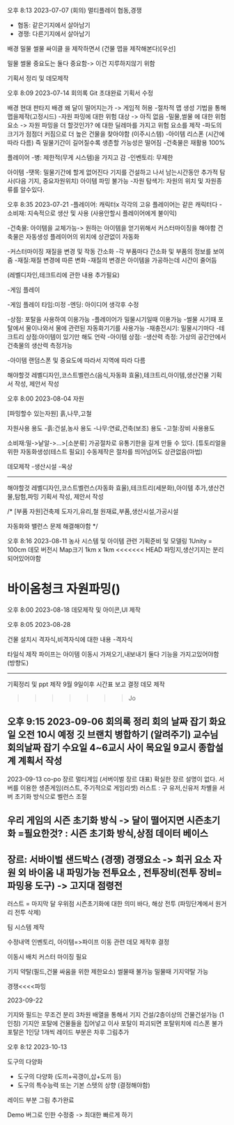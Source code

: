 오후 8:13 2023-07-07 (회의)
멀티플레이
협동,경쟁 
- 협동: 같은기지에서 살아남기
- 경쟁: 다른기지에서 살아남기


배경
밀물 썰물 싸이클 을 제작하면서 (건물 맵을 제작해본다)[우선]

밀물 썰물 중요도는 둘다 중요함-> 이건 지루하지않기 위함

기획서 정리 및 데모제작

오후 8:09 2023-07-14 회의록
Git 초대완료
기획서 수정

배경
현대 판타지 배경
왜 달이 떨어지는가 -> 게임적 허용
-절차적 맵 생성 기법을 통해 맵을제작(고정시드)
-자원 파밍에 대한 위험 대상 -> 아직 없음
-밀물,썰물 에 대한 위험요소 -> 자원 파밍을 더 할것인가? 에 대한 딜레마를 가지고 위험 요소를 제작
-파도의 크기가 점점더 커짐으로 더 높은 건물을 찾아야함 (이주시스템)
-아이템 리스폰 (시간에 따라 다름)
즉 밀물기간이 길어질수록 생존할 가능성은 떨어짐
-건축물은 재활용 100%

플레이어
-병: 제한적(무게 시스템)을 가지고 감
-인벤토리: 무제한

아이템
-땟목: 밀물기간에 할게 없어진다  기지를 건설하고 나서 남는시간동안 추가적 탐사(다음 기지, 중요자원위치) 아이템 파밍 불가능
-자원 탐색기: 자원의 위치 및 자원종류를 알수있다.

오후 8:35 2023-07-21
-플레이어: 캐릭터x 각각의 고유 플레이어는 같은 캐릭터다
 -소비재: 지속적으로 생산 및 사용 (사용안할시 플레이어에게 불이익)

-건축물: 아이템을 교체가능-> 원하는 아이템을 얻기위해서 커스터마이징을 해야함
건축물은 자동생성
플레이어의 위치에 상관없이 자동화

-커스터마이징 재질을 변경 및 작동 간소화
 -각 부품마다 간소화 및 부품의 정보를 보여줌
-재질:재질 변경에 따른 변화
 -재질의 변경은 아이템을 가공하는데 시간이 줄어듬

(레벨디자인,테크트리에 관한 내용 추가필요)

-게임 플레이

-게임 플레이 타임:미정
-엔딩: 아이디어 생각후 수정

-상점: 포탈을 사용하여 이용가능
 -플레이어가 밀물시기일때 이용가능
 -썰물 시기때 포탈에서 물이나와서 물에 관련된 자동화기기를 사용가능
 -재충전시기: 밀물시기마다
 -테크트리 상점:아이템이 있기만 해도 언락
 -아이템 상점:
 -생산력 측정: 가상의 공간안에서 건축물의 생산력 측정가능
 
-아이템
 랜덤스폰 및 중요도에 따라서 지역에 따라 다름


 해야할것
 레벨디자인,코스트벨런스(음식,자동화 효율),테크트리,아이템,생산건물
 기획서 작성, 제안서 작성

오후 8:00 2023-08-04
자원

[파밍할수 있는자원]
흙,나무,고철

자원사용 용도
-흙:건설,농사 용도
-나무:연료,건축(보조) 용도
-고철:장비 사용용도

소비재:밀->낱알->...>[소분류] 
가공절차로 유통기한을 길게 만들 수 있다. [튜토리얼을 위한 자동화생성(테스트 필요)]
수동제작은 절차를 띄어넘어도 상관없음(마법)


데모제작
-생산시설
-옥상

-------------------------------------------------------------------
 해야할것
 레벨디자인,코스트벨런스(자동화 효율),테크트리(세분화),아이템 추가,생산건물,탐험,파밍
 기획서 작성, 제안서 작성

/*
[부품 자원]건축제
도자기,유리,철
원재료,부품,생산시설,가공시설

자동화와 밸런스 문제 해결해야함
*/

오후 8:16 2023-08-11
농사 시스템 및 아이템 관련 기획준비 및 모델링
1Unity = 100cm
데모 버전시 Map크기 1km x 1km
<<<<<<< HEAD
파밍지,생산기지는 분리되어있어야함

바이옴청크 자원파밍()
=======



오후 8:00 2023-08-18
데모제작 및 아이콘,UI 제작

오후 8:05 2023-08-28

건물 설치시 격자식,비격자식에 대한 내용
-격자식

타일식 제작
파이프는 아이템 이동시 가져오기,내보내기 둘다 기능을 가지고있어야함(방향도)

----------------------------------------------

기획정리 및 ppt 제작 9월 9일이후 시간표 보고 결정
데모 제작
>>>>>>> Jo


오후 9:15 2023-09-06
회의록 정리
회의 날짜 잡기
화요일 오전 10시 예정
깃 브랜치 병합하기 (알려주기)
교수님 회의날짜 잡기
수요일 4~6교시 사이
목요일 9교시
종합설계 계획서 작성
----------------------
2023-09-13
co-po 장르 멀티게임 (서버이벌 장르 대표)
확실한 장르 설명이 없다.
서버를 이용한 생존게임(러스트, 주기적으로 게임리셋)
러스트 : 구 유저,신유저 차별을 서버 초기화 방식으로 벨런스 조절

우리 게임의 시즌 초기화 방식 -> 달이 떨어지면  시즌초기화
=필요한것? : 시즌 초기화 방식,상점 데이터 베이스
--------
장르: 서바이벌 샌드박스 (경쟁)
경쟁요소
-> 희귀 요소 자원 외 바이옴 내 파밍가능
전투요소 , 전투장비(전투 장비= 파밍용 도구)
-> 고지대 점령전
-----------------------
러스트 = 마지막 달 우위점
시즌초기화에 대한 의미
바다, 해상 전투 (파밍단계에서 원거리 전투 삭제)

팀 시스템 제작


수정내역
인벤토리, 아이템=>파이프 이동 관련 데모 제작후 결정

이동시 배치 커스터 마이징 필요

기지 약탈(필드,건물 싸움을 위한 제한요소)
썰물때 불가능
밀물때 기지약탈 가능

경쟁<<<<파밍

2023-09-22

기지와 필드는 무조건 분리
3차원 배열을 통해서 기지 건설/2층이상의 건물건설가능 (1인칭)
기지안 포탈에 건물들을 집어넣고 이사
포탈이 파괴되면 포탈위치에 리스폰 불가
포탈은 1인당 1개씩
레이드 부분은 차후 그림추가


오후 8:12 2023-10-13

도구의 다양화
- 도구의 다양화 (도끼+곡갱이,삽+도끼 등)
- 도구의 특수능력 또는 기본 스텟의 상향 (결정해야함)

레이드 부분 그림 추가완료

Demo 버그로 인한 수정중 -> 최대한 빠르게 하기